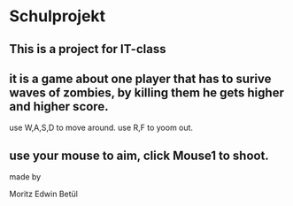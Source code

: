 # Schulprojekt

This is a project for IT-class
------------------------------------------------------------
it is a game about one player that has to surive waves of zombies,
by killing them he gets higher and higher score.
------------------------------------------------------------
use W,A,S,D to move around.
use R,F to yoom out.

use your mouse to aim,
click Mouse1 to shoot.
------------------------------------------------------------
made by

Moritz
Edwin
Betül
